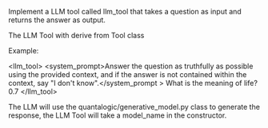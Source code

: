 Implement a LLM tool called llm_tool that takes a question as input and returns the answer as output.

The LLM Tool with derive from Tool class

Example:

<llm_tool>
    <system_prompt>Answer the question as truthfully as possible using the provided context, and if the answer is not contained within the context, say "I don't know".</system_prompt
    >
    <prompt>What is the meaning of life?</prompt>
    <temperature>0.7</temperature>
</llm_tool>

The LLM will use the quantalogic/generative_model.py class to generate the response, the LLM Tool will take a model_name in the constructor.